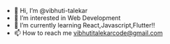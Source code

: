 - 👋 Hi, I’m @vibhuti-talekar
- 👀 I’m interested in Web Development
- 🌱 I’m currently learning React,Javascript,Flutter!!
- 📫 How to reach me vibhutitalekarcode@gmail.com

<!---
vibhuti-talekar/vibhuti-talekar is a ✨ special ✨ repository because its `README.md` (this file) appears on your GitHub profile.
You can click the Preview link to take a look at your changes.
--->
